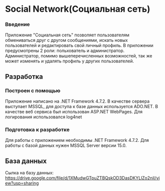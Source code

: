 # Social Network(Социальная сеть)

### Введение
Приложение "Социальная сеть" позволяет пользователям обмениваться друг с другом сообщениями, искать новых пользователей и редактировать свой личный профиль. В приложении предусмотрены 2 роли: польхователь и администратор. Администратор, помимо вышеперечисленных возможностей, так же может изменять и удалять профиль у других пользователей.

## Разработка

### Построен с помощью
Приложение написано на .NET Framework 4.7.2. В качестве сервера выступает MSSQL, для доступа к базе данных используется ADO.NET. В качестве веб сервиса был использован ASP.NET WebPages. Для логирования использовался log4net

### Подготовка к разработке
Для работы с приложением необходимы .NET Framework 4.7.2. Для работы с базой данных нужен MSSQL Server версии 15.0.

## База данных

Сылка на базу данных: https://drive.google.com/file/d/1XMudwGTpuZTBQskOD3DasDKYLlZo2niI/view?usp=sharing
